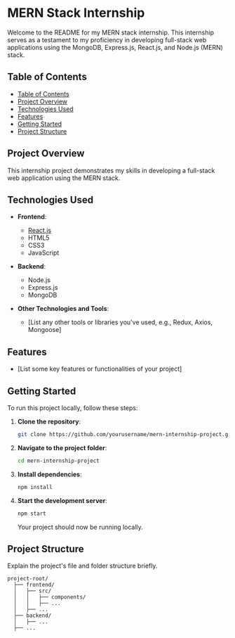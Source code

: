 
# MERN Stack Internship

Welcome to the README for my MERN stack internship. This internship serves as a testament to my proficiency in developing full-stack web applications using the MongoDB, Express.js, React.js, and Node.js (MERN) stack.

## Table of Contents


  - [Table of Contents](#table-of-contents)
  - [Project Overview](#project-overview)
  - [Technologies Used](#technologies-used)
  - [Features](#features)
  - [Getting Started](#getting-started)
  - [Project Structure](#project-structure)
 
## Project Overview

This internship project demonstrates my skills in developing a full-stack web application using the MERN stack.

## Technologies Used

- **Frontend**:
  - [React.js](#React.js)
  - HTML5
  - CSS3
  - JavaScript

- **Backend**:
  - Node.js
  - Express.js
  - MongoDB

- **Other Technologies and Tools**:
  - [List any other tools or libraries you've used, e.g., Redux, Axios, Mongoose]

## Features

- [List some key features or functionalities of your project]

## Getting Started

To run this project locally, follow these steps:

1. **Clone the repository**:

   ```bash
   git clone https://github.com/yourusername/mern-internship-project.git
   ```

2. **Navigate to the project folder**:

   ```bash
   cd mern-internship-project
   ```

3. **Install dependencies**:

   ```bash
   npm install
   ```

4. **Start the development server**:

   ```bash
   npm start
   ```

   Your project should now be running locally.

## Project Structure

Explain the project's file and folder structure briefly.

```
project-root/
  ├── frontend/
  │   ├── src/
  │   │   ├── components/
  │   │   ├── ...
  │   ├── ...
  ├── backend/
  │   ├── ...
  ├── ...
```
